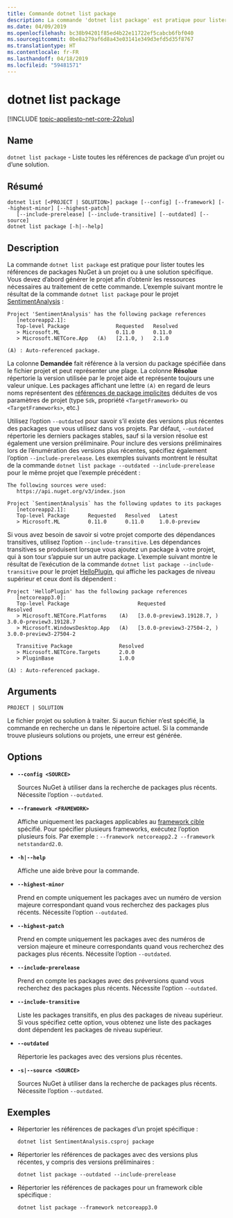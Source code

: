 ```yaml
---
title: Commande dotnet list package
description: La commande 'dotnet list package' est pratique pour lister les références de packages à un projet ou à une solution.
ms.date: 04/09/2019
ms.openlocfilehash: bc38b94201f85ed4b22e11722ef5cabcb6fbf040
ms.sourcegitcommit: 0be8a279af6d8a43e03141e349d3efd5d35f8767
ms.translationtype: HT
ms.contentlocale: fr-FR
ms.lasthandoff: 04/18/2019
ms.locfileid: "59481571"
---
```

# <a name="dotnet-list-package"></a>dotnet list package

[!INCLUDE [topic-appliesto-net-core-22plus](../../../includes/topic-appliesto-net-core-22plus.md)]

## <a name="name"></a>Name

`dotnet list package` - Liste toutes les références de package d’un projet ou d’une solution.

## <a name="synopsis"></a>Résumé

```
dotnet list [<PROJECT | SOLUTION>] package [--config] [--framework] [--highest-minor] [--highest-patch] 
   [--include-prerelease] [--include-transitive] [--outdated] [--source]
dotnet list package [-h|--help]
```

## <a name="description"></a>Description

La commande `dotnet list package` est pratique pour lister toutes les références de packages NuGet à un projet ou à une solution spécifique. Vous devez d’abord générer le projet afin d’obtenir les ressources nécessaires au traitement de cette commande. L’exemple suivant montre le résultat de la commande `dotnet list package` pour le projet [SentimentAnalysis](https://github.com/dotnet/samples/tree/master/machine-learning/tutorials/SentimentAnalysis) :

```output
Project 'SentimentAnalysis' has the following package references
   [netcoreapp2.1]:
   Top-level Package               Requested   Resolved
   > Microsoft.ML                  0.11.0      0.11.0
   > Microsoft.NETCore.App   (A)   [2.1.0, )   2.1.0

(A) : Auto-referenced package.
```

La colonne **Demandée** fait référence à la version du package spécifiée dans le fichier projet et peut représenter une plage. La colonne **Résolue** répertorie la version utilisée par le projet aide et représente toujours une valeur unique. Les packages affichant une lettre `(A)` en regard de leurs noms représentent des [références de package implicites](csproj.md#implicit-package-references) déduites de vos paramètres de projet (type `Sdk`, propriété `<TargetFramework>` ou `<TargetFrameworks>`, etc.)

Utilisez l’option `--outdated` pour savoir s’il existe des versions plus récentes des packages que vous utilisez dans vos projets. Par défaut, `--outdated` répertorie les derniers packages stables, sauf si la version résolue est également une version préliminaire. Pour inclure des versions préliminaires lors de l’énumération des versions plus récentes, spécifiez également l’option `--include-prerelease`. Les exemples suivants montrent le résultat de la commande `dotnet list package --outdated --include-prerelease` pour le même projet que l’exemple précédent :

```output
The following sources were used:
   https://api.nuget.org/v3/index.json

Project `SentimentAnalysis` has the following updates to its packages
   [netcoreapp2.1]:
   Top-level Package      Requested   Resolved   Latest
   > Microsoft.ML         0.11.0      0.11.0     1.0.0-preview
```

Si vous avez besoin de savoir si votre projet comporte des dépendances transitives, utilisez l’option `--include-transitive`. Les dépendances transitives se produisent lorsque vous ajoutez un package à votre projet, qui à son tour s’appuie sur un autre package. L’exemple suivant montre le résultat de l’exécution de la commande `dotnet list package --include-transitive` pour le projet [HelloPlugin](https://github.com/dotnet/samples/tree/master/core/extensions/AppWithPlugin/HelloPlugin), qui affiche les packages de niveau supérieur et ceux dont ils dépendent :

```output
Project 'HelloPlugin' has the following package references
   [netcoreapp3.0]:
   Top-level Package                      Requested                    Resolved
   > Microsoft.NETCore.Platforms    (A)   [3.0.0-preview3.19128.7, )   3.0.0-preview3.19128.7
   > Microsoft.WindowsDesktop.App   (A)   [3.0.0-preview3-27504-2, )   3.0.0-preview3-27504-2

   Transitive Package               Resolved
   > Microsoft.NETCore.Targets      2.0.0
   > PluginBase                     1.0.0

(A) : Auto-referenced package.
```

## <a name="arguments"></a>Arguments

`PROJECT | SOLUTION`

Le fichier projet ou solution à traiter. Si aucun fichier n’est spécifié, la commande en recherche un dans le répertoire actuel. Si la commande trouve plusieurs solutions ou projets, une erreur est générée.

## <a name="options"></a>Options

* **`--config <SOURCE>`**

  Sources NuGet à utiliser dans la recherche de packages plus récents. Nécessite l’option `--outdated`.

* **`--framework <FRAMEWORK>`**

  Affiche uniquement les packages applicables au [framework cible](../../standard/frameworks.md) spécifié. Pour spécifier plusieurs frameworks, exécutez l’option plusieurs fois. Par exemple : `--framework netcoreapp2.2 --framework netstandard2.0`.

* **`-h|--help`**

  Affiche une aide brève pour la commande.

* **`--highest-minor`**

  Prend en compte uniquement les packages avec un numéro de version majeure correspondant quand vous recherchez des packages plus récents. Nécessite l’option `--outdated`.

* **`--highest-patch`**

  Prend en compte uniquement les packages avec des numéros de version majeure et mineure correspondants quand vous recherchez des packages plus récents. Nécessite l’option `--outdated`.

* **`--include-prerelease`**

  Prend en compte les packages avec des préversions quand vous recherchez des packages plus récents. Nécessite l’option `--outdated`.

* **`--include-transitive`**

  Liste les packages transitifs, en plus des packages de niveau supérieur. Si vous spécifiez cette option, vous obtenez une liste des packages dont dépendent les packages de niveau supérieur.

* **`--outdated`**

  Répertorie les packages avec des versions plus récentes.

* **`-s|--source <SOURCE>`**

  Sources NuGet à utiliser dans la recherche de packages plus récents. Nécessite l’option `--outdated`.

## <a name="examples"></a>Exemples

* Répertorier les références de packages d’un projet spécifique :

  ```console
  dotnet list SentimentAnalysis.csproj package
  ```

* Répertorier les références de packages avec des versions plus récentes, y compris des versions préliminaires :

  ```console
  dotnet list package --outdated --include-prerelease
  ```

* Répertorier les références de packages pour un framework cible spécifique :

  ```console
  dotnet list package --framework netcoreapp3.0
  ```
